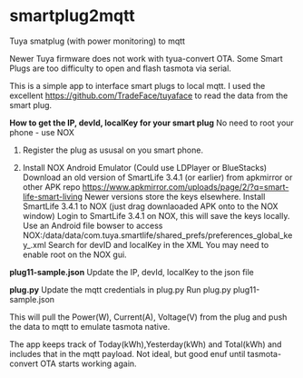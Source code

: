 # smartplug2mqtt
Tuya smatplug (with power monitoring) to mqtt

Newer Tuya firmware does not work with tyua-convert OTA.
Some Smart Plugs are too difficulty to open and flash tasmota via serial.

This is a simple app to interface smart plugs to local mqtt.
I used the excellent https://github.com/TradeFace/tuyaface to read the data from the smart plug.

**How to get the IP, devId, localKey for your smart plug**
No need to root your phone - use NOX
1) Register the plug as ususal on you smart phone.

2) Install NOX Android Emulator (Could use LDPlayer or BlueStacks)
Download an old version of SmartLife 3.4.1 (or earlier) from apkmirror or other APK repo
https://www.apkmirror.com/uploads/page/2/?q=smart-life-smart-living
Newer versions store the keys elsewhere.
Install SmartLife 3.4.1 to NOX (just drag downlaoaded APK onto to the NOX window)
Login to SmartLife 3.4.1 on NOX, this will save the keys locally.
Use an Android file bowser to access 
NOX:/data/data/com.tuya.smartlife/shared_prefs/preferences_global_key_<some chars and numbers>.xml
Search for devID and localKey in the XML
You may need to enable root on the NOX gui.

**plug11-sample.json**
Update the IP, devId, localKey to the json file

**plug.py**
Update the mqtt credentials in plug.py
Run plug.py plug11-sample.json

This will pull the Power(W), Current(A), Voltage(V) from the plug and push the data to mqtt to emulate tasmota native.

The app keeps track of Today(kWh),Yesterday(kWh) and Total(kWh) and includes that in the mqtt payload.
Not ideal, but good enuf until tasmota-convert OTA starts working again.
